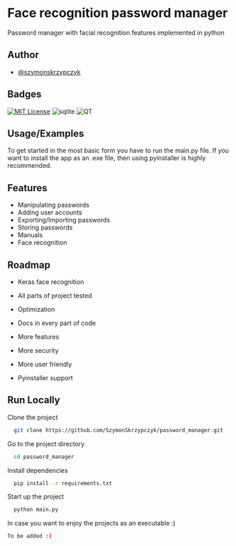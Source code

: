 
# Face recognition password manager

Password manager with facial recognition features implemented in python


## Author

- [@szymonskrzypczyk](https://github.com/SzymonSkrzypczyk)


## Badges

[![MIT License](https://img.shields.io/badge/License-MIT-green.svg)](https://choosealicense.com/licenses/mit/)
![sqlite](https://img.shields.io/badge/Sqlite-003B57?style=for-the-badge&logo=sqlite&logoColor=white)
![QT](https://img.shields.io/badge/Qt-41CD52?style=for-the-badge&logo=qt&logoColor=white)



## Usage/Examples
To get started in the most basic form you have to run the main.py file. If you want to install the app as an .exe file, then using pyinstaller is highly recommended.


## Features

- Manipulating passwords
- Adding user accounts
- Exporting/Importing passwords
- Storing passwords
- Manuals
- Face recognition


## Roadmap

- Keras face recognition

- All parts of project tested

- Optimization

- Docs in every part of code

- More features

- More security

- More user friendly

- Pyinstaller support

## Run Locally

Clone the project

```bash
  git clone https://github.com/SzymonSkrzypczyk/password_manager.git
```

Go to the project directory

```bash
  cd password_manager
```

Install dependencies

```bash
  pip install -r requirements.txt
```

Start up the project

```bash
  python main.py
```

In case you want to enjoy the projects as an executable :)
```bash
To be added :)
```
